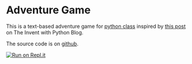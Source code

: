Adventure Game
==============

This is a text-based adventure game for [python class][python-class] inspired
by [this post][blog-post] on The Invent with Python Blog.

[python-class]: https://alissa-huskey.github.io/python-class/
[blog-post]: https://inventwithpython.com/blog/2014/12/11/making-a-text-adventure-game-with-the-cmd-and-textwrap-python-modules/

The source code is on [github](https://github.com/alissa-huskey/adventure).

[![Run on Repl.it](https://repl.it/badge/github/alissa-huskey/adventure)](https://repl.it/@alissahuskey/adventure)


